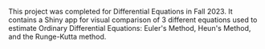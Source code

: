 This project was completed for Differential Equations in Fall 2023. It contains a Shiny app for visual comparison of 3 different equations used to estimate Ordinary Differential Equations: Euler's Method, Heun's Method, and the Runge-Kutta method.
